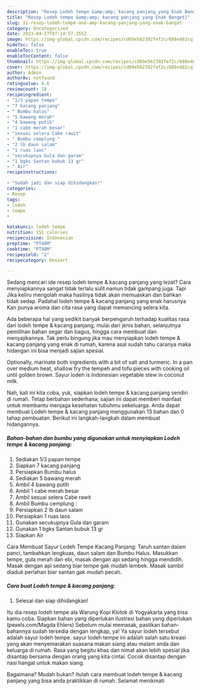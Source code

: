 ```yaml
---
description: "Resep Lodeh tempe &amp;amp; kacang panjang yang Enak Banget}"
title: "Resep Lodeh tempe &amp;amp; kacang panjang yang Enak Banget}"
slug: 11-resep-lodeh-tempe-and-amp-kacang-panjang-yang-enak-banget
category: Uncategorized
date: 2023-04-27T07:14:57.355Z
image: https://img-global.cpcdn.com/recipes/cd69e562392fef2c/680x482cq70/lodeh-tempe-kacang-panjang-foto-resep-utama.jpg
hideToc: false
enableToc: true
enableTocContent: false
thumbnail: https://img-global.cpcdn.com/recipes/cd69e562392fef2c/680x482cq70/lodeh-tempe-kacang-panjang-foto-resep-utama.jpg
cover: https://img-global.cpcdn.com/recipes/cd69e562392fef2c/680x482cq70/lodeh-tempe-kacang-panjang-foto-resep-utama.jpg
author: Admin
authorAv: notfound
ratingvalue: 4.6
reviewcount: 18
recipeingredient:
- "1/3 papan tempe"
- "7 kacang panjang"
- " Bumbu halus"
- "5 bawang merah"
- "4 bawang putih"
- "1 cabe merah besar"
- "sesuai selera Cabe rawit"
- " Bumbu cemplung "
- "2 lb daun salam"
- "1 ruas laos"
- "secukupnya Gula dan garam"
- "1 bgks Santan bubuk 13 gr"
- " Air"
recipeinstructions:

- "Sudah jadi dan siap dihidangkan!"
categories:
- Resep
tags:
- lodeh
- tempe
- 

katakunci: lodeh tempe  
nutrition: 151 calories
recipecuisine: Indonesian
preptime: "PT40M"
cooktime: "PT48M"
recipeyield: "2"
recipecategory: Dessert

---
```



Sedang mencari ide resep lodeh tempe &amp; kacang panjang yang lezat? Cara menyiapkannya sangat tidak terlalu sulit namun tidak gampang juga. Tapi Jika keliru mengolah maka hasilnya tidak akan memuaskan dan bahkan tidak sedap. Padahal lodeh tempe &amp; kacang panjang yang enak harusnya Kan punya aroma dan cita rasa yang dapat memancing selera kita.


Ada beberapa hal yang sedikit banyak berpengaruh terhadap kualitas rasa dari lodeh tempe &amp; kacang panjang, mulai dari jenis bahan, selanjutnya pemilihan bahan segar dan bagus, hingga cara membuat dan menyajikannya. Tak perlu bingung jika mau menyiapkan lodeh tempe &amp; kacang panjang yang enak di rumah, karena asal sudah tahu caranya maka hidangan ini bisa menjadi sajian spesial.

Optionally, marinate both ingredients with a bit of salt and turmeric. In a pan over medium heat, shallow fry the tempeh and tofu pieces with cooking oil until golden brown. Sayur lodeh is Indonesian vegetable stew in coconut milk.


Nah, kali ini kita coba, yuk, siapkan lodeh tempe &amp; kacang panjang sendiri di rumah. Tetap berbahan sederhana, sajian ini dapat memberi manfaat untuk membantu menjaga kesehatan tubuhmu sekeluarga. Anda dapat membuat Lodeh tempe &amp; kacang panjang menggunakan 13 bahan dan 0 tahap pembuatan. Berikut ini langkah-langkah dalam membuat hidangannya.

<!--inarticleads1-->

##### Bahan-bahan dan bumbu yang digunakan untuk menyiapkan Lodeh tempe &amp; kacang panjang:

1. Sediakan 1/3 papan tempe
1. Siapkan 7 kacang panjang
1. Persiapkan  Bumbu halus
1. Sediakan 5 bawang merah
1. Ambil 4 bawang putih
1. Ambil 1 cabe merah besar
1. Ambil sesuai selera Cabe rawit
1. Ambil  Bumbu cemplung :
1. Persiapkan 2 lb daun salam
1. Persiapkan 1 ruas laos
1. Gunakan secukupnya Gula dan garam
1. Gunakan 1 bgks Santan bubuk 13 gr
1. Siapkan  Air


Cara Membuat Sayur Lodeh Tempe Kacang Panjang: Taruh santan dalam panci, tambahkan lengkuas, daun salam dan Bumbu Halus. Masukkan tempe, gula merah dan ebi, masak dengan api sedang hingga mendidih. Masak dengan api sedang biar tempe gak mudah lembek. Masak sambil diaduk perlahan biar santan gak mudah pecah. 

<!--inarticleads2-->

##### Cara buat Lodeh tempe &amp; kacang panjang:


1. Selesai dan siap dihidangkan!

Itu dia resep lodeh tempe ala Warung Kopi Klotok di Yogyakarta yang bisa kamu coba. Siapkan bahan yang diperlukan ilustrasi bahan yang diperlukan (pexels.com/Magda Ehlers) Sebelum mulai memasak, pastikan bahan-bahannya sudah tersedia dengan lengkap, ya! Ya sayur lodeh tersebut adalah sayur lodeh tempe. sayur lodeh tempe ini adalah salah satu kreasi yang akan menyemarakan suasana makan siang atau malam anda dan keluarga di rumah. Rasa yang begitu khas dan nimat akan lebih spesial jika disantap bersama dengan orang yang kita cintai. Cocok disantap dengan nasi hangat untuk makan siang. 

Bagaimana? Mudah bukan? Itulah cara membuat lodeh tempe &amp; kacang panjang yang bisa anda praktikkan di rumah. Selamat menikmati

